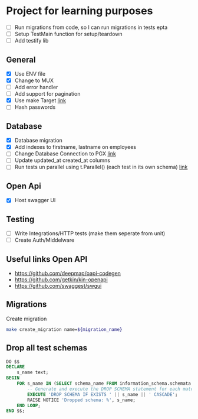 # Project for learning purposes

- [ ] Run migrations from code, so I can run migrations in tests epta
- [ ] Setup TestMain function for setup/teardown
- [ ] Add testify lib

## General
- [x] Use ENV file
- [x] Change to MUX
- [ ] Add error handler
- [ ] Add support for pagination
- [x] Use make Target [link](https://www.gnu.org/software/make/manual/html_node/Rule-Introduction.html)
- [ ] Hash passwords

## Database
- [x] Database migration    
- [x] Add indexes to firstname, lastname on employees
- [ ] Change Database Connection to PGX [link](https://github.com/jackc/pgx)
- [ ] Update updated_at created_at columns
- [ ] Run tests un parallel using t.Parallel() (each test in its own schema) [link](https://medium.com/kongkow-it-medan/parallel-database-integration-test-on-go-application-8706b150ee2e)

## Open Api
- [x] Host swagger UI

## Testing
- [ ] Write Integrations/HTTP tests (make them seperate from unit)
- [ ] Create Auth/Middelware

## Useful links Open API
- https://github.com/deepmap/oapi-codegen
- https://github.com/getkin/kin-openapi
- https://github.com/swaggest/swgui

## Migrations
Create migration 

```sh
make create_migration name=${migration_name}
```

## Drop all test schemas
```SQL
DO $$ 
DECLARE 
    s_name text;
BEGIN
    FOR s_name IN (SELECT schema_name FROM information_schema.schemata WHERE schema_name LIKE 'test\_%') LOOP
        -- Generate and execute the DROP SCHEMA statement for each matching schema.
        EXECUTE 'DROP SCHEMA IF EXISTS ' || s_name || ' CASCADE';
        RAISE NOTICE 'Dropped schema: %', s_name;
    END LOOP;
END $$;
```

